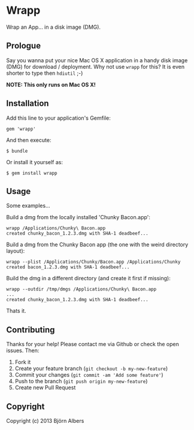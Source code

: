 # Wrapp

Wrap an App... in a disk image (DMG).


## Prologue

Say you wanna put your nice Mac OS X application in a handy disk image
(DMG) for download / deployment.
Why not use `wrapp` for this?
It is even shorter to type then `hdiutil` ;-)

**NOTE: This only runs on Mac OS X!**


## Installation

Add this line to your application's Gemfile:

    gem 'wrapp'

And then execute:

    $ bundle

Or install it yourself as:

    $ gem install wrapp


## Usage

Some examples...

Build a dmg from the locally installed 'Chunky Bacon.app':

```
wrapp /Applications/Chunky\ Bacon.app
created chunky_bacon_1.2.3.dmg with SHA-1 deadbeef...
```

Build a dmg from the Chunky Bacon app (the one with the weird directory
layout):

```
wrapp --plist /Applications/Chunky/Bacon.app /Applications/Chunky
created bacon_1.2.3.dmg with SHA-1 deadbeef...
```

Build the dmg in a different directory (and create it first if missing):

```
wrapp --outdir /tmp/dmgs /Applications/Chunky\ Bacon.app
...
created chunky_bacon_1.2.3.dmg with SHA-1 deadbeef...
```

Thats it.


## Contributing

Thanks for your help! Please contact me via Github or check the open
issues. Then:

1. Fork it
2. Create your feature branch (`git checkout -b my-new-feature`)
3. Commit your changes (`git commit -am 'Add some feature'`)
4. Push to the branch (`git push origin my-new-feature`)
5. Create new Pull Request


## Copyright

Copyright (c) 2013 Björn Albers
